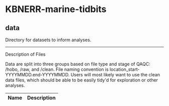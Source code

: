 # KBNERR-marine-tidbits
## data
Directory for datasets to inform analyses.

***
Description of Files

Data are split into three groups based on file type and stage of QAQC: /hobo, /raw, and /clean. File naming convention is location_start-YYYYMMDD.end-YYYYMMDD. Users will most likely want to use the clean data files, which should be able to be easily tidy'd for exploration or other analyses. 

Name                                    | Description
----------------------------------------|--------------------------------

